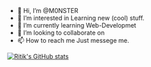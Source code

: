 

- 👋 Hi, I’m @M0NSTER
- 👀 I’m interested in Learning new (cool) stuff.
- 🌱 I’m currently learning Web-Developmet
- 💞️ I’m looking to collaborate on <a herf = "https://github.com/m0nster0p">
- 📫 How to reach me Just messege me.


[![Ritik's GitHub stats](https://github-readme-stats.vercel.app/api?username=RitikJaat)](https://github.com/anuraghazra/github-readme-stats)



<!---
RitikJaat/RitikJaat is a ✨ special ✨ repository because its `README.md` (this file) appears on your GitHub profile.
You can click the Preview link to take a look at your changes.
--->
